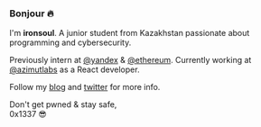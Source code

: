 ### Bonjour 🔥

I'm __ironsoul__. A junior student from Kazakhstan passionate about programming and cybersecurity.

Previously intern at [@yandex](https://github.com/yandex) & [@ethereum](https://github.com/ethereum). Currently working at [@azimutlabs](https://github.com/azimutlabs) as a React developer.

Follow my [blog](https://ironsoul.me) and [twitter](https://twitter.com/ironsoul0) for more info.

Don't get pwned & stay safe,<br/>
0x1337 😎
